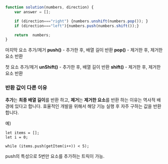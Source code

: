 ```js
function solution(numbers, direction) {
    var answer = [];

    if (direction==="right") {numbers.unshift(numbers.pop()); }
    if (direction==="left"){numbers.push(numbers.shift());}

    return  numbers;
}
```

마지막 요소 추가/제거
**push()** - 추가한 후, 배열 길이 반환
**pop()** - 제거한 후, 제거한 요소 반환

첫 요소 추가/제거
**unShift()** - 추가한 후, 배열 길이 반환
**shift()** - 제거한 후, 제거한 요소 반환

### 반환 값이 다른 이유
**추가**는 **최종 배열 길이**를 반환 하고,
**제거**는 **제거한 요소**를 반환 하는 이유는 역사적 배경에 있다고 합니다.
효율적인 개발을 위해서 해당 기능 실행 후 자주 구하는 값을 반환합니다.

예)
```JS
let items = [];
let i = 0;

while (items.push(getItem(i++)) < 5);
```

push의 특성으로 5번만 요소를 추가하는 트릭이 가능.

